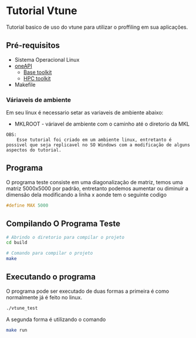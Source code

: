 # Tutorial Vtune

Tutorial basico de uso do vtune para utilizar o proffiling em sua aplicações.

## Pré-requisitos
<!--ts-->
* Sistema Operacional Linux
* [oneAPI](https://www.intel.com/content/www/us/en/developer/tools/oneapi/overview.html#gs.krfpec)
    * [Base toolkit](https://www.intel.com/content/www/us/en/developer/tools/oneapi/base-toolkit.html)
    * [HPC toolkit](https://www.intel.com/content/www/us/en/developer/tools/oneapi/hpc-toolkit.html)
* Makefile
<!--te-->

### Váriaveis de ambiente
Em seu línux é necessario setar as variaveis de ambiente abaixo:
<!--ts-->
* MKLROOT - váriavel de ambiente com o caminho até o diretorio da MKL
<!--te-->


    OBS:
        Esse tutorial foi criado em um ambiente linux, entretanto é possivel que seja replicavel no SO Windows com a modificação de alguns aspectos do tutorial.

## Programa 

O programa teste consiste em uma diagonalização de matriz, temos uma matriz 5000x5000 por padrão, entretanto podemos aumentar ou diminuir a dimensão dela modificando a linha x aonde tem o seguinte codigo

```c++
#define MAX 5000
```


## Compilando O Programa Teste

```bash
# Abrindo o diretorio para compilar o projeto
cd build

# Comando para compilar o projeto
make 
```

## Executando o programa
O programa pode ser executado de duas formas a primeira é como normalmente já é feito no linux.

```bash
./vtune_test
```

A segunda forma é utilizando o comando

```bash
make run
```

